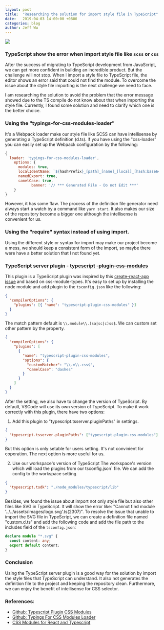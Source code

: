 ```yaml
---
layout: post
title:  "Researching the solution for import style file in TypeScript"
date:   2019-04-03 14:00:00 +0800
categories: blog
author: Jeff Wu
---
```


![](/integration-blog/assets/2019-04-03-blog-import-the-style-to-the-typescript-file/babel-ts-scss.jpg)

### TypeScript show the error when import style file like `scss` or `css`

After the success of migrating to TypeScript development from JavaScript,  we can get more confident in building an incredible product. But the challenge will not stop. When I import a style file to TypeScript file, the editor shows an error said that could not find the module. To overcome the issue about the style file importing is the next challenge we need to face.

I am researching the solution to avoid the problem that the error message showed due to the TS compile do not know about that when importing the style file. Currently, I found some solution and need to clarify which one is the better choice.



### Using the "typings-for-css-modules-loader"
It's a Webpack loader make our style file like SCSS can have intellisense by generating a TypeScript definition (d.ts). If you have using the "css-loader" you can easily set up the Webpack configuration by the following:

```javascript
{
  loader: 'typings-for-css-modules-loader',
    options: {
      modules: true,
      localIdentName: `${hashPrefix}_[path]_[name]_[local]_[hash:base64:5]`,
      namedExport: true,
      camelCase: true,
			banner: '// *** Generated File - Do not Edit ***'
    }
}
```
However, it has some flaw. The process of the definition file generator need always start a watch by a command like `yarn start`. It also makes our size of the repository become a bigger one although the intellisense is convenient for us.



### Using the "require" syntax instead of using import.

Using the different style or syntax for import may make our project become a mess, we should keep a consistent form of the import, so maybe there were have a better solution that I not found yet.



### TypeScript server plugin - [typescript -plugin-css-modules](https://github.com/mrmckeb/typescript-plugin-css-modules)
This plugin is a TypeScript plugin was inspired by this [create-react-app issue](https://github.com/facebook/create-react-app/issues/5677) and based on css-module-types. It's easy to set up by installing the node module and add plugin to the `tsconfig.json` like the following:

```json
{
  "compilerOptions": {
    "plugins": [{ "name": "typescript-plugin-css-modules" }]
  }
}
```

The match pattern default is `\\.module\\.(sa|sc|c)ss$`. We can custom set other pattern by the property.

```json
{
  "compilerOptions": {
    "plugins": [
      {
        "name": "typescript-plugin-css-modules",
        "options": {
          "customMatcher": "\\.m\\.css$",
          "camelCase": "dashes"
        }
      }
    ]
  }
}
```
After the setting, we also have to change the version of TypeScript. By default, VSCode will use its own version of TypeScript. To make it work correctly with this plugin, there have two options:

1. Add this plugin to "typescript.tsserver.pluginPaths" in settings.
```json
{
  "typescript.tsserver.pluginPaths": ["typescript-plugin-css-modules"]
}
```
But this option is only setable for users setting. It's not convinient for coporation. The next option is more useful for us.

2. Use our workspace's version of TypeScript
  The workspace's version which will load the plugins from our tsconfig.json` file. We can add the config to the workspace setting.

```json
{
  "typescript.tsdk": "./node_modules/typescript/lib"
}
```

Besides, we found the issue about import not only style file but also other files like SVG in TypeScript. It will show the error like: "Cannot find module '../../assets/images/logo.svg'.ts(2307)". To resolve the issue that unable to import the SVG file in TypeScript, we can create a definition file named "custom.d.ts" and add the following code and add the file path to the includes field of the `tsconfig.json`:
```typescript
declare module "*.svg" {
  const content: any;
  export default content;
}
```



### Conclusion

Using the TypeScript server plugin is a good way for the solution by import the style files that TypeScript can understand. It also not generates the definition file to the project and keeping the repository clean. Furthermore, we can enjoy the benefit of intellisense for CSS selector.



### References:

- [Github: Typescript Plugin CSS Modules](https://github.com/mrmckeb/typescript-plugin-css-modules)
- [Github: Typings For CSS Modules Loader](https://github.com/Jimdo/typings-for-css-modules-loader)
- [CSS Modules for React and Typescript](https://medium.com/@tommybernaciak/css-modules-for-react-and-typescript-2dd8f0fd7cdd)

